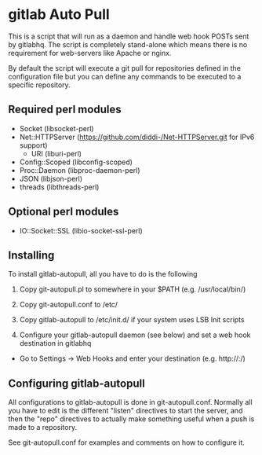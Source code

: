 gitlab Auto Pull
=========================================

This is a script that will run as a daemon and handle web hook POSTs sent by gitlabhq.
The script is completely stand-alone which means there is no requirement for web-servers like Apache or nginx.

By default the script will execute a git pull for repositories defined in the configuration file but you can define
any commands to be executed to a specific repository.

Required perl modules
-------------------------
- Socket (libsocket-perl)
- Net::HTTPServer (https://github.com/diddi-/Net-HTTPServer.git for IPv6 support)
    * URI (liburi-perl)
- Config::Scoped (libconfig-scoped)
- Proc::Daemon (libproc-daemon-perl)
- JSON (libjson-perl)
- threads (libthreads-perl)

Optional perl modules
---------------------------

- IO::Socket::SSL (libio-socket-ssl-perl)

Installing
-----------------------------

To install gitlab-autopull, all you have to do is the following

1. Copy git-autopull.pl to somewhere in your $PATH (e.g. /usr/local/bin/)

2. Copy git-autopull.conf to /etc/

3. Copy gitlab-autopull to /etc/init.d/ if your system uses LSB Init scripts

4. Configure your gitlab-autopull daemon (see below) and set a web hook destination in gitlabhq

- Go to Settings -> Web Hooks and enter your destination (e.g. http://<ip>:<port>/) 

Configuring gitlab-autopull
------------------------------------

All configurations to gitlab-autopull is done in git-autopull.conf. 
Normally all you have to edit is the different "listen" directives to start the server, and then the "repo" directives 
to actually make something useful when a push is made to a repository.

See git-autopull.conf for examples and comments on how to configure it.

